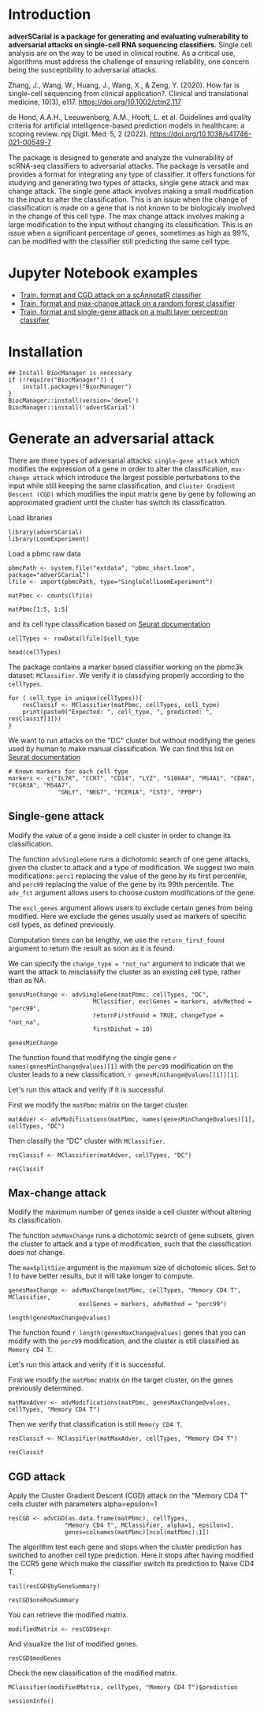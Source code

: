
# Introduction
**adverSCarial is a package for generating and evaluating vulnerability to adversarial attacks on single-cell RNA sequencing classifiers.**
Single cell analysis are on the way to be used in clinical routine. As a critical use, algorithms must address the challenge of ensuring reliability, one concern being the susceptibility to adversarial attacks.


Zhang, J., Wang, W., Huang, J., Wang, X., & Zeng, Y. (2020). How far is single-cell sequencing from clinical application?. Clinical and translational medicine, 10(3), e117. https://doi.org/10.1002/ctm2.117

de Hond, A.A.H., Leeuwenberg, A.M., Hooft, L. et al. Guidelines and quality criteria for artificial intelligence-based prediction models in healthcare: a scoping review. npj Digit. Med. 5, 2 (2022). https://doi.org/10.1038/s41746-021-00549-7


The package is designed to generate and analyze the vulnerability of scRNA-seq classifiers to adversarial attacks. The package is versatile and provides a format for integrating
any type of classifier. It offers functions for studying and generating two types of attacks, single gene attack and max change attack.
The single gene attack involves making a small modification to the input to alter the classification. This is an issue when the change of classification is made on a gene that is not known to be biologicaly involved in the change of this cell type.
The max change attack involves making a large modification to the input without changing its classification. This is an issue when a significant percentage of genes, sometimes as high as 99%, can be modified with the classifier still predicting the same cell type.

# Jupyter Notebook examples
- [Train, format and CGD attack on a scAnnotatR classifier](https://github.com/GhislainFievet/adverSCarial_article/blob/master/04_train_and_attack_scAnnotatR.ipynb)
- [Train, format and max-change attack on a random forest classifier](https://github.com/GhislainFievet/adverSCarial_article/blob/master/05_train_format_random_forest_classifier_scRF.ipynb)
- [Train, format and single-gene attack on a multi layer perceptron classifier](https://github.com/GhislainFievet/adverSCarial_article/blob/master/06_train_format_classifier_scMLP.ipynb)


# Installation
```{r installation, eval=FALSE}
## Install BiocManager is necessary
if (!require("BiocManager")) {
    install.packages("BiocManager")
}
BiocManager::install(version='devel')
BiocManager::install('adverSCarial')
```

# Generate an adversarial attack

There are three types of adversarial attacks: `single-gene attack` which modifies the expression of a gene in order to alter the classification, `max-change attack` which introduce the largest possible perturbations to the input while still keeping the same classification, and `Cluster Gradient Descent (CGD)` which modifies the input matrix gene by gene by following an approximated gradient until the cluster has switch its classification.

Load libraries

```{r load libraries, warning = FALSE, message=FALSE}
library(adverSCarial)
library(LoomExperiment)
```

Load a pbmc raw data

```{r min change attack, message=FALSE, warning = FALSE}
pbmcPath <- system.file("extdata", "pbmc_short.loom", package="adverSCarial")
lfile <- import(pbmcPath, type="SingleCellLoomExperiment")
```

```{r extract matrix data}
matPbmc <- counts(lfile)
```

```{r visualize1, message=FALSE, warning = FALSE}
matPbmc[1:5, 1:5]
```


and its cell type classification based on [Seurat documentation](https://satijalab.org/seurat/articles/pbmc3k_tutorial.html)
```{r load annnots, message=FALSE, warning = FALSE}
cellTypes <- rowData(lfile)$cell_type
```

```{r visualize2, message=FALSE, warning = FALSE}
head(cellTypes)
```

The package contains a marker based classifier working on the pbmc3k dataset: `MClassifier`.
We verify it is classifying properly according to the `cellTypes`.

```{r first classif, message=FALSE}
for ( cell_type in unique(cellTypes)){
    resClassif <- MClassifier(matPbmc, cellTypes, cell_type)
    print(paste0("Expected: ", cell_type, ", predicted: ", resClassif[1]))
}
```

We want to run attacks on the "DC" cluster but without modifying the genes used by human to make manual classification. We can find this list on [Seurat documentation](https://satijalab.org/seurat/articles/pbmc3k_tutorial.html)

```{r markers}
# Known markers for each cell type
markers <- c("IL7R", "CCR7", "CD14", "LYZ", "S100A4", "MS4A1", "CD8A", "FCGR3A", "MS4A7",
              "GNLY", "NKG7", "FCER1A", "CST3", "PPBP")
```

## Single-gene attack

Modify the value of a gene inside a cell cluster in order to change its classification.

The function `advSingleGene` runs a dichotomic search of one gene attacks, given the cluster to attack and a type of modification. We suggest two main modifications: `perc1` replacing the value of the gene by its first percentile, and `perc99` replacing the value of the gene by its 99th percentile. The `adv_fct` argument allows users to choose custom modifications of the gene.

The `excl_genes` argument allows users to exclude certain genes from being modified. Here we exclude the genes usually used as markers of specific cell types, as defined previously.

Computation times can be lengthy, we use the `return_first_found` argument to return the result as soon as it is found.

We can specify the `change_type = "not_na"` argument to indicate that we want the attack to misclassify the cluster as an existing cell type, rather than as NA.

```{r search min change attack, message=FALSE, warning = FALSE}
genesMinChange <- advSingleGene(matPbmc, cellTypes, "DC",
                        MClassifier, exclGenes = markers, advMethod = "perc99",
                        returnFirstFound = TRUE, changeType = "not_na",
                        firstDichot = 10)
```
```{r search min change attack bis, warning = FALSE}
genesMinChange
```

The function found that modifying the single gene `r names(genesMinChange@values)[1]` with the `perc99` modification on the cluster leads to a new classification, `r genesMinChange@values[[1]][1]`.

Let's run this attack and verify if it is successful.

First we modify the `matPbmc` matrix on the target cluster.

```{r run min change attack, message=FALSE, warning = FALSE}
matAdver <- advModifications(matPbmc, names(genesMinChange@values)[1], cellTypes, "DC")
```

Then classify the "DC" cluster with `MClassifier`.
```{r verify the min change attack, warning = FALSE, message = FALSE}
resClassif <- MClassifier(matAdver, cellTypes, "DC")
```
```{r verify the min change attack bis, warning = FALSE}
resClassif
```

## Max-change attack

Modify the maximum number of genes inside a cell cluster without altering its classification.

The function `advMaxChange` runs a dichotomic search of gene subsets, given the cluster to attack and a type of modification, such that the classification does not change.

The `maxSplitSize` argument is the maximum size of dichotomic slices. Set to 1 to have better results, but it will take longer to compute.

```{r search max change attack, warning = FALSE, message=FALSE}
genesMaxChange <- advMaxChange(matPbmc, cellTypes, "Memory CD4 T", MClassifier,
                    exclGenes = markers, advMethod = "perc99")
```
```{r search max change attack bis, warning = FALSE}
length(genesMaxChange@values)
```


The function found `r length(genesMaxChange@values)` genes that you can modify with the `perc99` modification, and the cluster is still classified as `Memory CD4 T`.

Let's run this attack and verify if it is successful.

First we modify the `matPbmc` matrix on the target cluster, on the genes previously determined.

```{r run max change attack, message=FALSE, warning=FALSE}
matMaxAdver <- advModifications(matPbmc, genesMaxChange@values, cellTypes, "Memory CD4 T")
```

Then we verify that classification is still `Memory CD4 T`.
```{r verify max change attack, warning = FALSE, message=FALSE}
resClassif <- MClassifier(matMaxAdver, cellTypes, "Memory CD4 T")
```
```{r verify max change attack bis, warning = FALSE}
resClassif
```


## CGD attack

Apply the Cluster Gradient Descent (CGD) attack on the "Memory CD4 T" cells cluster with parameters alpha=epsilon=1

```{r CGD1, warning = FALSE}
resCGD <- advCGD(as.data.frame(matPbmc), cellTypes,
                "Memory CD4 T", MClassifier, alpha=1, epsilon=1,
                genes=colnames(matPbmc)[ncol(matPbmc):1])
```

The algorithm test each gene and stops when the cluster prediction has switched
to another cell type prediction. Here it stops after having modified the CCR5 gene which make the classifier switch its prediction to Naive CD4 T.

```{r CGD2, warning = FALSE}
tail(resCGD$byGeneSummary)
```
```{r CGD2_bis, warning = FALSE}
resCGD$oneRowSummary
```
You can retrieve the modified matrix.

```{r CGD3, warning = FALSE}
modifiedMatrix <- resCGD$expr
```

And visualize the list of modified genes.

```{r CGD4, warning = FALSE}
resCGD$modGenes
```

Check the new classification of the modified matrix.

```{r CGD5, warning = FALSE}
MClassifier(modifiedMatrix, cellTypes, "Memory CD4 T")$prediction
```

```{r session info}
sessionInfo()
```
